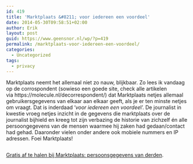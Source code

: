 ```yaml
---
id: 419
title: 'Marktplaats &#8211; voor iedereen een voordeel'
date: 2014-05-30T09:58:51+02:00
author: Erik
layout: post
guid: https://www.geensnor.nl/wp/?p=419
permalink: /marktplaats-voor-iedereen-een-voordeel/
categories:
  - Uncategorized
tags:
  - privacy
---
```

<p style="text-align: left;">
  Marktplaats neemt het allemaal niet zo nauw, blijkbaar. Zo lees ik vandaag op de corrospondent (sowieso een goede site, check alle artikelen via https://molecule.nl/decorrespondent/) dat Marktplaats netjes allemaal gebruikersgegevens van elkaar aan elkaar geeft, als je er ten minste netjes om vraagt. Dat is inderdaad &#8216;<em>voor iedereen een voordee</em>l&#8217;. De journalist in kwestie vroeg netjes inzicht in de gegevens die marktplaats over de journalist bijhield en kreeg tot zijn verbazing de historie van zichzelf én alle persoongegevens van de mensen waarmee hij zaken had gedaan/contact had gehad. Daaronder vielen onder andere ook mobiele nummers en IP adressen. Foei Marktplaats!
</p>

<p style="text-align: center;">
  <a href="https://decorrespondent.nl/1251/gratis-af-te-halen-bij-marktplaats-persoonsgegevens-van-derden/95278797108-d4ce6fe5"><img src="https://dynamic.decorrespondent.nl/ff-1401359585/media/141/53870cdebae127557362736.jpg" alt="" /></a>
</p>

[Gratis af te halen bij Marktplaats: persoonsgegevens van derden](https://decorrespondent.nl/1251/gratis-af-te-halen-bij-marktplaats-persoonsgegevens-van-derden/95278797108-d4ce6fe5).